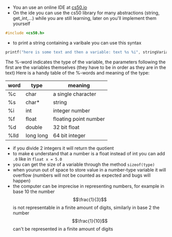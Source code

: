 - You an use an online IDE at [cs50.io](cs50.io)
- On the ide you can use the cs50 library for many abstractions (string, get_int,...) while you are still learning, later on you'll implement them yourself
```c
#include <cs50.h>
```
- to print a string containing a varibale you can use this syntax
```c
printf("here is some text and then a variable: text %s %i", stringVariable, intVariable);
```
The %-word indicates the type of the variable, the parameters following the first are the variables themselves (they have to be in order as they are in the text)
Here is a handy table of the %-words and meaning of the type:

|word|type|meaning|
|---|---|---|
|%c|char|a single character|
|%s|char*|string|
|%i|int|integer number|
|%f|float|floating point number|
|%d|double|32 bit float|
|%lld|long long|64 bit integer|

- if you divide 2 integers it will return the quotient
- to make **c** understand that a number is a float instead of int you can add `.0` like in `float x = 5.0`
- you can get the size of a variable through the method `sizeof(type)`
- when yourun out of space to store value in a number-type variable it will overflow (numbers will not be counted as expected and bugs will happen)
- the computer can be imprecise in representing numbers, for example in base 10 the number $$\frac{1}{3}$$ is not representable in a finite amount of digits, similarly in base 2 the number $$\frac{1}{10}$$ can't be represented in a finite amount of digits
